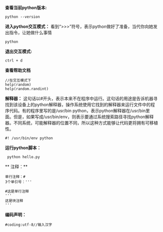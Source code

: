 **查看当前python版本:**
```
python --version
```
**进入python交互模式：**
看到“>>>”符号，表示python做好了准备，当代你向她发出指令，让她做什么事情
```
python
```
**退出交互模式:**
```
ctrl + d
```
**查看帮助文档**
```
//在交互模式下
help(random)
help(random.randint)
```

**解释器：**
这句话以#开头，表示本来不在程序中运行。这句话的用途是告诉机器寻找到该设备上的python解释器，操作系统使用它找到的解释器来运行文件中的程序代码。有的程序里写的是/usr/bin python，表示python解释器在/usr/bin里面。但是，如果写成/usr/bin/env，则表示要通过系统搜索路径寻找python解释器。不同系统，可能解释器的位置不同，所以这种方式能够让代码更将拥有可移植性。
```
#! /usr/bin/env python
```
**运行python脚本：**
```
 python hello.py
 ```
** 注释：**
```
单行注释：#
3个单引号：'''

#这是单行注释
'''
这是块注释
'''
```

**编码声明：**
```
#coding:utf-8//输入汉字
```